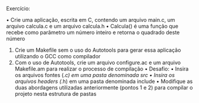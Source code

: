 Exercício:

• Crie uma aplicação, escrita em C, contendo um arquivo main.c, um 
arquivo calcula.c e um arquivo calcula.h
• Calcula() é uma função que recebe como parâmetro um número inteiro e 
retorna o quadrado deste número
1. Crie um Makefile sem o uso do Autotools para gerar essa aplicação utilizando o GCC 
como compilador
2. Com o uso de Autotools, crie um arquivo configure.ac e um arquivo Makefile.am para 
realizar o processo de compilação
• Desafio:
• Insira os arquivos fontes (*.c) em uma pasta denominada src
• Insira os arquivos headers (*.h) em uma pasta denominada include
• Modifique as duas abordagens utilizadas anteriormente (pontos 1 e 2) para compilar o 
projeto nesta estrutura de pastas
